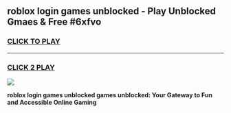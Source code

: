 
## roblox login games unblocked - Play Unblocked Gmaes & Free #6xfvo
<h3>
<a href="https://premium.freeplayer.one?title=roblox_login_games_unblocked&ref=03M">CLICK TO PLAY</a></h3>
<hr>

<h3>
<a href="https://premium.freeplayer.one?title=roblox_login_games_unblocked&ref=03M">CLICK 2 PLAY</a>
  
</h3>

<a href="https://premium.freeplayer.one?title=roblox_login_games_unblocked&ref=03M"><img src="https://clearcache.store/games.png"></a>


**roblox login games unblocked games unblocked: Your Gateway to Fun and Accessible Online Gaming**
